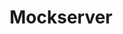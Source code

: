 ---
title: Mockserver
categories:
  - web
docs:
  - id: java
    url: https://www.testcontainers.org/modules/mockserver/
    example: |
      ```java
      var mockServer = new MockServerContainer(DockerImageName
        .parse("mockserver/mockserver:5.15.0"));
      mockServer.start();
      ```
description: |
  MockServer allows you to mock any server or service via HTTP or HTTPS, such as a REST or RPC service.
---